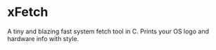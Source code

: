 # xFetch
A tiny and blazing fast system fetch tool in C. Prints your OS logo and hardware info with style.
